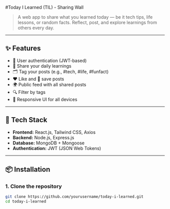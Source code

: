 #Today I Learned (TIL) - Sharing Wall

> A web app to share what you learned today — be it tech tips, life lessons, or random facts. Reflect, post, and explore learnings from others every day.

---

## ✨ Features

- 🔐 User authentication (JWT-based)
- 📝 Share your daily learnings
- 🗂️ Tag your posts (e.g., #tech, #life, #funfact)
- ❤️ Like and 🔖 save posts
- 🌍 Public feed with all shared posts
- 🔍 Filter by tags
- 📱 Responsive UI for all devices

---

## 🚀 Tech Stack

- **Frontend:** React.js, Tailwind CSS, Axios  
- **Backend:** Node.js, Express.js  
- **Database:** MongoDB + Mongoose  
- **Authentication:** JWT (JSON Web Tokens)

---

## 📦 Installation

### 1. Clone the repository

```bash
git clone https://github.com/yourusername/today-i-learned.git
cd today-i-learned
